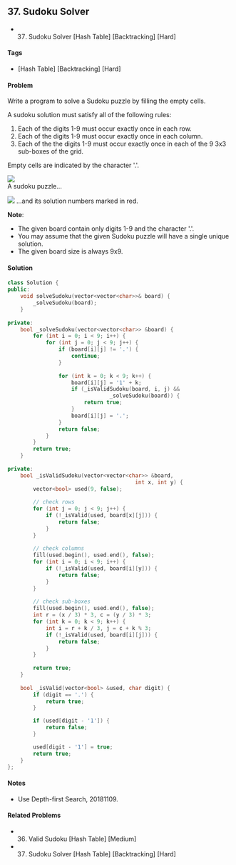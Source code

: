 ## 37. Sudoku Solver
- 37. Sudoku Solver [Hash Table] [Backtracking] [Hard]

#### Tags
- [Hash Table] [Backtracking] [Hard]

#### Problem
Write a program to solve a Sudoku puzzle by filling the empty cells.

A sudoku solution must satisfy all of the following rules:

1. Each of the digits 1-9 must occur exactly once in each row.
2. Each of the digits 1-9 must occur exactly once in each column.
3. Each of the the digits 1-9 must occur exactly once in each of the 9 3x3 sub-boxes of the grid.

Empty cells are indicated by the character '.'.

![](https://upload.wikimedia.org/wikipedia/commons/thumb/f/ff/Sudoku-by-L2G-20050714.svg/250px-Sudoku-by-L2G-20050714.svg.png)  
A sudoku puzzle...

![](https://upload.wikimedia.org/wikipedia/commons/thumb/3/31/Sudoku-by-L2G-20050714_solution.svg/250px-Sudoku-by-L2G-20050714_solution.svg.png)
...and its solution numbers marked in red.

**Note**:

- The given board contain only digits 1-9 and the character '.'.
- You may assume that the given Sudoku puzzle will have a single unique solution.
- The given board size is always 9x9.

#### Solution
``` C++
class Solution {
public:
    void solveSudoku(vector<vector<char>>& board) {
        _solveSudoku(board);
    }
    
private:
    bool _solveSudoku(vector<vector<char>> &board) {
        for (int i = 0; i < 9; i++) {
            for (int j = 0; j < 9; j++) {
                if (board[i][j] != '.') {
                    continue;
                }
                
                for (int k = 0; k < 9; k++) {
                    board[i][j] = '1' + k;
                    if (_isValidSudoku(board, i, j) && 
                                _solveSudoku(board)) {
                        return true;
                    }
                    board[i][j] = '.';
                }
                return false;
            }
        }
        return true;
    }
    
private:
    bool _isValidSudoku(vector<vector<char>> &board, 
                                        int x, int y) {
        vector<bool> used(9, false);
        
        // check rows
        for (int j = 0; j < 9; j++) {
            if (!_isValid(used, board[x][j])) {
                return false;
            }
        }
        
        // check columns
        fill(used.begin(), used.end(), false);
        for (int i = 0; i < 9; i++) {
            if (!_isValid(used, board[i][y])) {
                return false;
            }
        }
        
        // check sub-boxes
        fill(used.begin(), used.end(), false);
        int r = (x / 3) * 3, c = (y / 3) * 3;
        for (int k = 0; k < 9; k++) {
            int i = r + k / 3, j = c + k % 3;
            if (!_isValid(used, board[i][j])) {
                return false;
            }
        }
        
        return true;
    }
    
    bool _isValid(vector<bool> &used, char digit) {
        if (digit == '.') {
            return true;
        }

        if (used[digit - '1']) {
            return false;
        }

        used[digit - '1'] = true;
        return true;
    }
};
```

#### Notes
- Use Depth-first Search, 20181109.

#### Related Problems
- 36. Valid Sudoku [Hash Table] [Medium]
- 37. Sudoku Solver [Hash Table] [Backtracking] [Hard]
